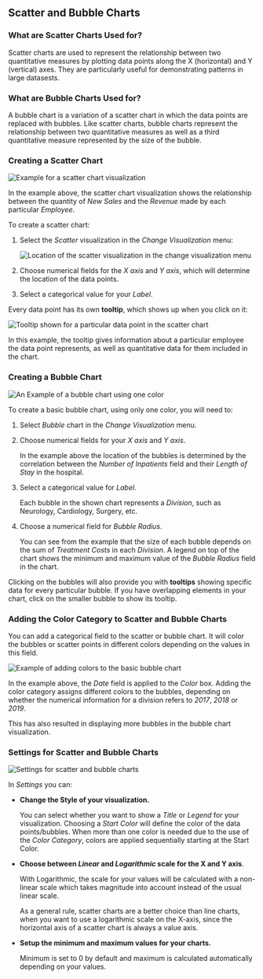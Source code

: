 ## Scatter and Bubble Charts

### What are Scatter Charts Used for?

Scatter charts are used to represent the relationship between two quantitative measures by plotting data points along the X (horizontal) and Y (vertical) axes. They are particularly useful for demonstrating patterns in large datasests.

### What are Bubble Charts Used for?

A bubble chart is a variation of a scatter chart in which the data points are replaced with bubbles. Like scatter charts, bubble charts represent the relationship between two quantitative measures as well as a third quantitative measure represented by the size of the bubble. 

### Creating a Scatter Chart

![Example for a scatter chart visualization](images/scatter-chart-sales-one-color-example.png)

In the example above, the scatter chart visualization shows the
relationship between the quantity of *New Sales* and the *Revenue* made
by each particular *Employee*.

To create a scatter chart:

1.  Select the *Scatter* visualization in the *Change Visualization*
    menu:

    ![Location of the scatter visualization in the change visualization menu](images/scatter-chart-change-visualization-menu.png)

2.  Choose numerical fields for the *X axis* and *Y axis*, which will
    determine the location of the data points.

3.  Select a categorical value for your *Label*.

Every data point has its own **tooltip**, which shows up when you click
on it:

![Tooltip shown for a particular data point in the scatter chart](images/scatter-chart-tooltips.png)

In this example, the tooltip gives information about a particular
employee the data point represents, as well as quantitative data for
them included in the chart.

### Creating a Bubble Chart

![An Example of a bubble chart using one color](images/bubble-chart-one-color-example.png)

To create a basic bubble chart, using only one color, you will need to:

1.  Select *Bubble* chart in the *Change Visualization* menu.

2.  Choose numerical fields for your *X axis* and *Y axis*.

    In the example above the location of the bubbles is determined by
    the correlation between the *Number of Inpatients* field and their
    *Length of Stay* in the hospital.

3.  Select a categorical value for *Label*.

    Each bubble in the shown chart represents a *Division*, such as
    Neurology, Cardiology, Surgery, etc.

4.  Choose a numerical field for *Bubble Radius*.

    You can see from the example that the size of each bubble depends on
    the sum of *Treatment Costs* in each *Division*. A legend on top of
    the chart shows the minimum and maximum value of the *Bubble Radius*
    field in the chart.

Clicking on the bubbles will also provide you with **tooltips** showing
specific data for every particular bubble. If you have overlapping
elements in your chart, click on the smaller bubble to show its tooltip.

### Adding the Color Category to Scatter and Bubble Charts

You can add a categorical field to the scatter or bubble chart. It will
color the bubbles or scatter points in different colors depending on the
values in this field.

![Example of adding colors to the basic bubble chart](images/bubble-chart-with-colors-example.png)

In the example above, the *Date* field is applied to the *Color* box.
Adding the color category assigns different colors to the bubbles,
depending on whether the numerical information for a division refers to
*2017*, *2018* or *2019*.

This has also resulted in displaying more bubbles in the bubble chart
visualization.

### Settings for Scatter and Bubble Charts

![Settings for scatter and bubble charts](images/scatter-bubble-chart-settings.png)

In *Settings* you can:

  - **Change the Style of your visualization.**

    You can select whether you want to show a *Title* or *Legend* for
    your visualization. Choosing a *Start Color* will define the color of the data points/bubbles. When more than one color is needed due to the use of the *Color Category*, colors are applied sequentially starting at the Start Color.

  - **Choose between *Linear* and *Logarithmic* scale for the X and Y axis**.

    With Logarithmic, the scale for your values will be calculated with
    a non-linear scale which takes magnitude into account instead of the
    usual linear scale.

    As a general rule, scatter charts are a better choice than line
    charts, when you want to use a logarithmic scale on the X-axis,
    since the horizontal axis of a scatter chart is always a value axis.

  - **Setup the minimum and maximum values for your charts.**

    Minimum is set to 0 by default and maximum is calculated
    automatically depending on your values.
